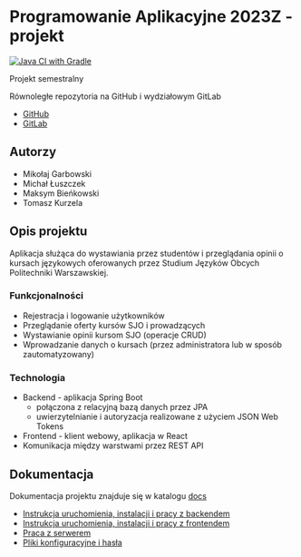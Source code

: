 # Programowanie Aplikacyjne 2023Z - projekt

[![Java CI with Gradle](https://github.com/mGarbowski/pap-projekt/actions/workflows/gradle.yml/badge.svg)](https://github.com/mGarbowski/pap-projekt/actions/workflows/gradle.yml)

Projekt semestralny

Równoległe repozytoria na GitHub i wydziałowym GitLab

* [GitHub](https://github.com/mGarbowski/pap-projekt)
* [GitLab](https://gitlab-stud.elka.pw.edu.pl/mgarbows/pap2023z-z02)

## Autorzy
* Mikołaj Garbowski
* Michał Łuszczek
* Maksym Bieńkowski
* Tomasz Kurzela

## Opis projektu
Aplikacja służąca do wystawiania przez studentów i przeglądania opinii o kursach językowych oferowanych przez 
Studium Języków Obcych Politechniki Warszawskiej.

### Funkcjonalności
* Rejestracja i logowanie użytkowników
* Przeglądanie oferty kursów SJO i prowadzących
* Wystawianie opinii kursom SJO (operacje CRUD)
* Wprowadzanie danych o kursach (przez administratora lub w sposób zautomatyzowany)

### Technologia
* Backend - aplikacja Spring Boot
  * połączona z relacyjną bazą danych przez JPA
  * uwierzytelnianie i autoryzacja realizowane z użyciem JSON Web Tokens
* Frontend - klient webowy, aplikacja w React
* Komunikacja między warstwami przez REST API

## Dokumentacja
Dokumentacja projektu znajduje się w katalogu [docs](./docs)

* [Instrukcja uruchomienia, instalacji i pracy z backendem](./docs/backend.md)
* [Instrukcja uruchomienia, instalacji i pracy z frontendem](./docs/frontend.md)
* [Praca z serwerem](./docs/server.md)
* [Pliki konfiguracyjne i hasła](./docs/configuration.md)
